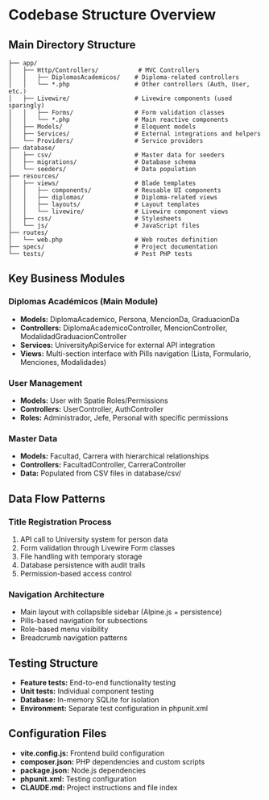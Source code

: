 # Codebase Structure Overview

## Main Directory Structure
```
├── app/
│   ├── Http/Controllers/           # MVC Controllers
│   │   ├── DiplomasAcademicos/    # Diploma-related controllers
│   │   └── *.php                  # Other controllers (Auth, User, etc.)
│   ├── Livewire/                  # Livewire components (used sparingly)
│   │   ├── Forms/                 # Form validation classes
│   │   └── *.php                  # Main reactive components
│   ├── Models/                    # Eloquent models
│   ├── Services/                  # External integrations and helpers
│   └── Providers/                 # Service providers
├── database/
│   ├── csv/                       # Master data for seeders
│   ├── migrations/                # Database schema
│   └── seeders/                   # Data population
├── resources/
│   ├── views/                     # Blade templates
│   │   ├── components/            # Reusable UI components
│   │   ├── diplomas/              # Diploma-related views
│   │   ├── layouts/               # Layout templates
│   │   └── livewire/              # Livewire component views
│   ├── css/                       # Stylesheets
│   └── js/                        # JavaScript files
├── routes/
│   └── web.php                    # Web routes definition
├── specs/                         # Project documentation
└── tests/                         # Pest PHP tests
```

## Key Business Modules

### Diplomas Académicos (Main Module)
- **Models:** DiplomaAcademico, Persona, MencionDa, GraduacionDa
- **Controllers:** DiplomaAcademicoController, MencionController, ModalidadGraduacionController
- **Services:** UniversityApiService for external API integration
- **Views:** Multi-section interface with Pills navigation (Lista, Formulario, Menciones, Modalidades)

### User Management
- **Models:** User with Spatie Roles/Permissions
- **Controllers:** UserController, AuthController
- **Roles:** Administrador, Jefe, Personal with specific permissions

### Master Data
- **Models:** Facultad, Carrera with hierarchical relationships
- **Controllers:** FacultadController, CarreraController
- **Data:** Populated from CSV files in database/csv/

## Data Flow Patterns

### Title Registration Process
1. API call to University system for person data
2. Form validation through Livewire Form classes
3. File handling with temporary storage
4. Database persistence with audit trails
5. Permission-based access control

### Navigation Architecture
- Main layout with collapsible sidebar (Alpine.js + persistence)
- Pills-based navigation for subsections
- Role-based menu visibility
- Breadcrumb navigation patterns

## Testing Structure
- **Feature tests:** End-to-end functionality testing
- **Unit tests:** Individual component testing
- **Database:** In-memory SQLite for isolation
- **Environment:** Separate test configuration in phpunit.xml

## Configuration Files
- **vite.config.js:** Frontend build configuration
- **composer.json:** PHP dependencies and custom scripts
- **package.json:** Node.js dependencies
- **phpunit.xml:** Testing configuration
- **CLAUDE.md:** Project instructions and file index